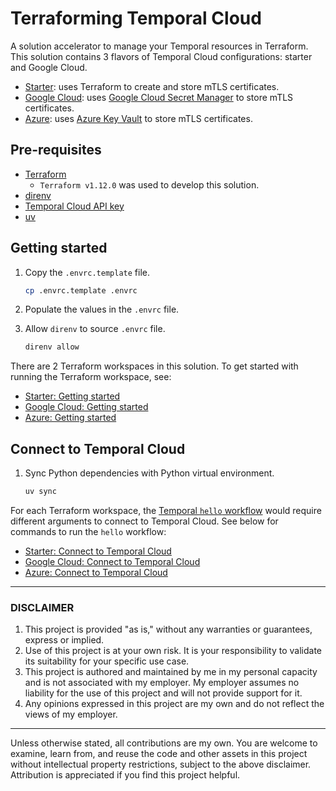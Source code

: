# Terraforming Temporal Cloud

A solution accelerator to manage your Temporal resources in Terraform.
This solution contains 3 flavors of Temporal Cloud configurations: starter and Google Cloud.

* [Starter](./workspaces/starter/): uses Terraform to create and store mTLS certificates.
* [Google Cloud](./workspaces/gcp/): uses [Google Cloud Secret Manager](https://cloud.google.com/security/products/secret-manager?hl=en) to store mTLS certificates.
* [Azure](./workspaces/azure/): uses [Azure Key Vault](https://learn.microsoft.com/en-us/azure/key-vault/general/overview) to store mTLS certificates.

## Pre-requisites

* [Terraform](https://developer.hashicorp.com/terraform/tutorials/aws-get-started/install-cli#install-terraform)
  * `Terraform v1.12.0` was used to develop this solution.
* [direnv](https://direnv.net/docs/installation.html)
* [Temporal Cloud API key](https://docs.temporal.io/cloud/api-keys)
* [uv](https://docs.astral.sh/uv/#installation)

## Getting started

1. Copy the `.envrc.template` file.

    ```bash
    cp .envrc.template .envrc
    ```

2. Populate the values in the `.envrc` file.

3. Allow `direnv` to source `.envrc` file.

    ```bash
    direnv allow
    ```

There are 2 Terraform workspaces in this solution.
To get started with running the Terraform workspace, see:

* [Starter: Getting started](./workspaces/starter/README.md)
* [Google Cloud: Getting started](./workspaces/gcp/README.md)
* [Azure: Getting started](./workspaces/azure/README.md)

## Connect to Temporal Cloud

1. Sync Python dependencies with Python virtual environment.

    ```bash
    uv sync
    ```

For each Terraform workspace, the [Temporal `hello` workflow](./workflows/hello.py)
would require different arguments to connect to Temporal Cloud. See below for commands
to run the `hello` workflow:

* [Starter: Connect to Temporal Cloud](./workspaces/starter/README.md#connect-to-temporal-cloud)
* [Google Cloud: Connect to Temporal Cloud](./workspaces/gcp/README.md#connect-to-temporal-cloud)
* [Azure: Connect to Temporal Cloud](./workspaces/azure/README.md#connect-to-temporal-cloud)

---

### DISCLAIMER

1. This project is provided "as is," without any warranties or guarantees, express or implied.
2. Use of this project is at your own risk. It is your responsibility to validate its suitability for your specific use case.
3. This project is authored and maintained by me in my personal capacity and is not associated with my employer. My employer assumes no liability for the use of this project and will not provide support for it.
4. Any opinions expressed in this project are my own and do not reflect the views of my employer.

---

Unless otherwise stated, all contributions are my own. You are welcome to examine, learn from, and reuse the code and other assets in this project without intellectual property restrictions, subject to the above disclaimer. Attribution is appreciated if you find this project helpful.